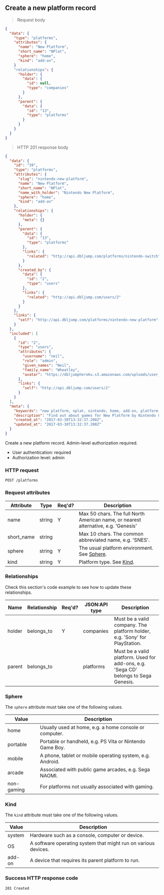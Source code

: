 ## <a name="platforms_create"></a>Create a new platform record

> Request body

```JSON
{
  "data": {
    "type": "platforms",
    "attributes": {
      "name": "New Platform",
      "short_name": "NPlat",
      "sphere": "home",
      "kind": "add-on",
    }
    "relationships": {
      "holder": {
        "data": {
          "id": null,
          "type": "companies"
        }
      },
      "parent": {
        "data": {
          "id": "13",
          "type": "platforms"
        }
      }
    }
  }
}
```

> HTTP 201 response body

```JSON
{
  "data": {
    "id": "39",
    "type": "platforms",
    "attributes": {
      "slug": "nintendo-new-platform",
      "name": "New Platform",
      "short_name": "NPlat",
      "name_with_holder": "Nintendo New Platform",
      "sphere": "home",
      "kind": "add-on"
    },
    "relationships": {
      "holder": {
        "meta": {}
      },
      "parent": {
        "data": {
          "id": "13",
          "type": "platforms"
        },
        "links": {
          "related": "http://api.dbljump.com/platforms/nintendo-switch"
        }
      },
      "created_by": {
        "data": {
          "id": "2",
          "type": "users"
        },
        "links": {
          "related": "http://api.dbljump.com/users/2"
        }
      }
    },
    "links": {
      "self": "http://api.dbljump.com/platforms/nintendo-new-platform"
    }
  },
  "included": [
    {
      "id": "2",
      "type": "users",
      "attributes": {
        "username": "neil",
        "role": "admin",
        "given_names": "Neil",
        "family_name": "Wheatley",
        "avatar": "https://dbljumpheroku.s3.amazonaws.com/uploads/user_avatar/2/1703301240.jpg"
      },
      "links": {
        "self": "http://api.dbljump.com/users/2"
      }
    }
  ],
  "meta": {
    "keywords": "new platform, nplat, nintendo, home, add-on, platform, dbljump, video games, pc games, gaming",
    "description": "Find out about games for New Platform by Nintendo Co., Ltd. at Dbljump, the video game reference.",
    "created_at": "2017-03-30T13:32:37.200Z",
    "updated_at": "2017-03-30T13:32:37.200Z"
  }
}
```

Create a new platform record. Admin-level authorization required.

* User authentication: required
* Authorization level: admin

### HTTP request

`POST /platforms`

### Request attributes

Attribute | Type | Req'd? | Description
--------- | ---- | ------ | -----------
name | string | Y | Max 50 chars. The full North American name, or nearest alternative, e.g. 'Genesis'
short_name | string | | Max 10 chars. The common abbreviated name, e.g. 'SNES'.
sphere | string | Y | The usual platform environment. See [Sphere](#platforms_sphere).
kind | string | Y | Platform type. See [Kind](#platforms_kind).

### Relationships

Check this section's code example to see how to update these relationships.

Name | Relationship | Req'd? | JSON:API type | Description
---- | ------------ | ------ | ------------- | ----------
holder | belongs_to | Y | companies | Must be a valid company. The platform holder, e.g. 'Sony' for PlayStation.
parent | belongs_to | |  platforms | Must be a valid platform. Used for add-ons, e.g. 'Sega CD' belongs to Sega Genesis.

### <a name="platforms_sphere"></a>Sphere

The `sphere` attribute must take one of the following values.

Value | Description
----- | -----------
home | Usually used at home, e.g. a home console or computer.
portable | Portable or handheld, e.g. PS Vita or Nintendo Game Boy.
mobile | A phone, tablet or mobile operating system, e.g. Android.
arcade | Associated with public game arcades, e.g. Sega NAOMI.
non-gaming | For platforms not usually associated with gaming.

### <a name="platforms_kind"></a>Kind

The `kind` attribute must take one of the following values.

Value | Description
----- | -----------
system | Hardware such as a console, computer or device.
OS | A software operating system that might run on various devices.
add-on | A device that requires its parent platform to run.

### Success HTTP response code

`201 Created`

